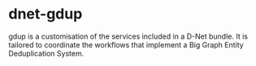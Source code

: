 # dnet-gdup
gdup is a customisation of the services included in a D-Net bundle. It is tailored to coordinate the workflows that implement a Big Graph Entity Deduplication System.
